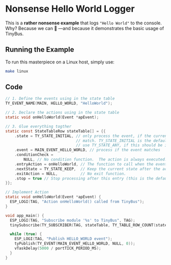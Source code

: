 # Nonsense Hello World Logger  

This is a **rather nonsense example** that logs `"Hello World"` to the console.  
Why? Because we can 🚀 —and because it demonstrates the basic usage of TinyBus.  

## Running the Example  

To run this masterpiece on a Linux host, simply use:  

```sh
make linux
```

## Code  

``` c
// 1. Define the events using in the state table
TY_EVENT_NAME(MAIN, HELLO_WORLD, "HelloWorld");

// 2. Declare the actions using in the state table
static void onHelloWorld(Event *apEvent);

// 3. Glue everything togther
static const StateTableRow stateTable[] = {{
    .state = TY_STATE_INITIAL, // only process the event, if the current state
                               // match. TY_STATE_INITIAL is the default state.
                               // use TY_STATE_ANY, if this should be ignored
    .event = MAIN_EVENT_HELLO_WORLD, // process if the event matches
    .conditionCheck =
        NULL, // No condition function.  The action is always executed.
    .entryAction = onHelloWorld, // The function to call when the event occurs.
    .nextState = TY_STATE_KEEP,  // Keep the current state after the action.
    .exitAction = NULL,          // No exit function.
    .stop = true // Stop processing after this entry (this is the default case)
}};

// Implement Action
static void onHelloWorld(Event *apEvent) {
  ESP_LOGI(TAG, "Action onHelloWorld() called from TinyBus");
}

void app_main() {
  ESP_LOGI(TAG, "Subscribe module '%s' to TinyBus", TAG);
  tinySubscribe(TY_SUBSCRIBER(TAG, stateTable, TY_TABLE_ROW_COUNT(stateTable)));

  while (true) {
    ESP_LOGI(TAG, "Publish HELLO_WORLD event");
    tyPublish(TY_EVENT(MAIN_EVENT_HELLO_WORLD, NULL, 0));
    vTaskDelay(5000 / portTICK_PERIOD_MS);
  }
}
```
